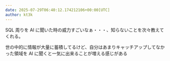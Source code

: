 ```yaml
---
date: 2025-07-29T06:40:12.174212106+00:00[UTC]
author: kt3k
---
```

SQL 周りを AI に聞いた時の威力すごいなぁ・・・、知らないことを次々教えてくれる。

世の中的に情報が大量に蓄積してるけど、自分はあまりキャッチアップしてなかった領域を AI に聞くと一気に出来ることが増える感じがある
